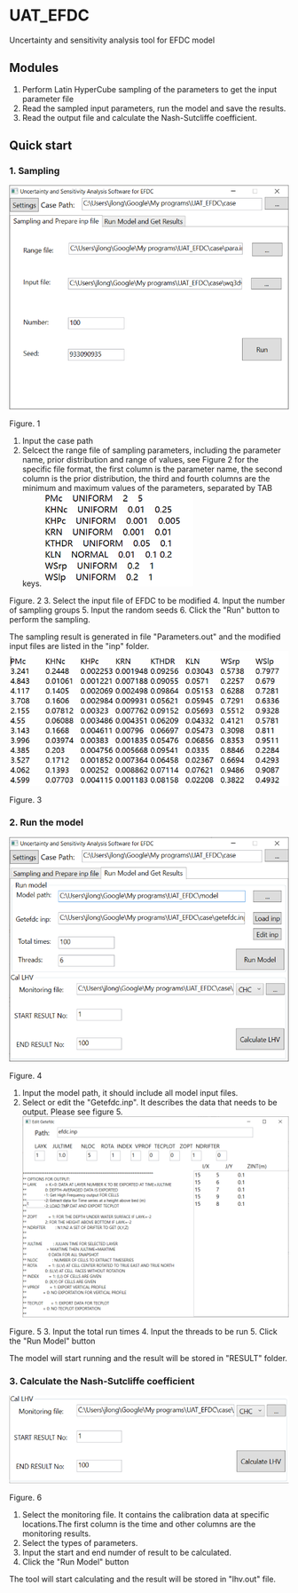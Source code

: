 # UAT_EFDC
Uncertainty and sensitivity analysis tool for EFDC model
## Modules
1. Perform Latin HyperCube sampling of the parameters to get the input parameter file
2. Read the sampled input parameters, run the model and save the results.
3. Read the output file and calculate the Nash-Sutcliffe coefficient.
## Quick start
### 1. Sampling
![avatar](https://github.com/jlonghku/UAT_EFDC/blob/master/img/Fig1.png)

Figure. 1
1. Input the case path
2. Selcect the range file of sampling parameters, including the parameter name, prior distribution and range of values, see Figure 2 for the specific file format, the first column is the parameter name, the second column is the prior distribution, the third and fourth columns are the minimum and maximum values of the parameters, separated by TAB keys.
![avatar](https://github.com/jlonghku/UAT_EFDC/blob/master/img/Fig2.png)  

Figure. 2
3. Select the input file of EFDC to be modified
4. Input the number of sampling groups
5. Input the random seeds
6. Click the "Run" button to perform the sampling.

The sampling result is generated in file "Parameters.out" and the modified input files are listed in the "inp" folder.
![avatar](https://github.com/jlonghku/UAT_EFDC/blob/master/img/Fig3.png)

Figure. 3
### 2. Run the model
![avatar](https://github.com/jlonghku/UAT_EFDC/blob/master/img/Fig4.png)

Figure. 4
1. Input the model path, it should include all model input files. 
2. Select or edit the "Getefdc.inp". It describes the data that needs to be output. Please see figure 5.
![avatar](https://github.com/jlonghku/UAT_EFDC/blob/master/img/Fig5.png)

Figure. 5
3. Input the total run times
4. Input the threads to be run
5. Click the "Run Model" button

The model will start running and the result will be stored in "RESULT" folder.

### 3. Calculate the Nash-Sutcliffe coefficient
![avatar](https://github.com/jlonghku/UAT_EFDC/blob/master/img/Fig6.png)

Figure. 6
1. Select the monitoring file. It contains the calibration data at specific locations.The first column is the time and other columns are the monitoring results.
2. Select the types of parameters.
3. Input the start and end numder of result to be calculated.
4. Click the "Run Model" button

The tool will start calculating and the result will be stored in "lhv.out" file.